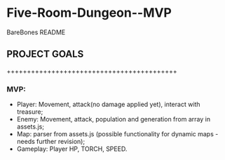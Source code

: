 # Five-Room-Dungeon--MVP
BareBones README

## PROJECT GOALS
++++++++++++++++++++++++++++++++++++++++++
### MVP:
- Player: Movement, attack(no damage applied yet), interact with treasure;
- Enemy: Movement, attack, population and generation from array in assets.js;
- Map: parser from assets.js (possible functionality for dynamic maps - needs further revision);  
- Gameplay: Player HP, TORCH, SPEED.
